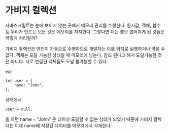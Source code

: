 # 가비지 컬렉션

자바스크립트는 눈에 보이지 않는 곳에서 메모리 관리를 수행한다.
원시값, 객체, 함수 등 우리가 만드는 모든 것은 메모리를 차지한다. 그렇다면 더는 쓸모 없어지게 된 것들은 어떻게 처리될까?

  가비지 컬렉션은 엔진이 자동으로 수행하므로 개발자는 이를 억지로 실행하거나 막을 수 없다.
  객체는 도달 가능한 상태일 때 메모리에 남는다.
  참조 된다고 해서 도달가능한 것은 아니다. 서로 연결된 객체들도 도달 불가능할 수 있다.

ex) 

    let user = {
        name: "John",
    };

상태에서
    
    user = null;
을 하면 name = "John" 은 더이상 도달할 수 없는 상태가 되었기 때문에 가비지 컬렉터는 이제 name에 저장된 데이터를 메모리에서 삭제한다.